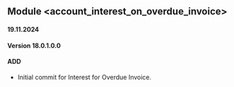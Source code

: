## Module <account_interest_on_overdue_invoice>

#### 19.11.2024
#### Version 18.0.1.0.0
#### ADD
- Initial commit for Interest for Overdue Invoice.
